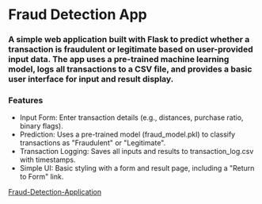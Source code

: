 # Fraud Detection App
### A simple web application built with Flask to predict whether a transaction is fraudulent or legitimate based on user-provided input data. The app uses a pre-trained machine learning model, logs all transactions to a CSV file, and provides a basic user interface for input and result display.

### Features
* Input Form: Enter transaction details (e.g., distances, purchase ratio, binary flags).
* Prediction: Uses a pre-trained model (fraud_model.pkl) to classify transactions as "Fraudulent" or "Legitimate".
* Transaction Logging: Saves all inputs and results to transaction_log.csv with timestamps.
* Simple UI: Basic styling with a form and result page, including a "Return to Form" link.

[Fraud-Detection-Application](https://fraud-detection-knd8.onrender.com)
